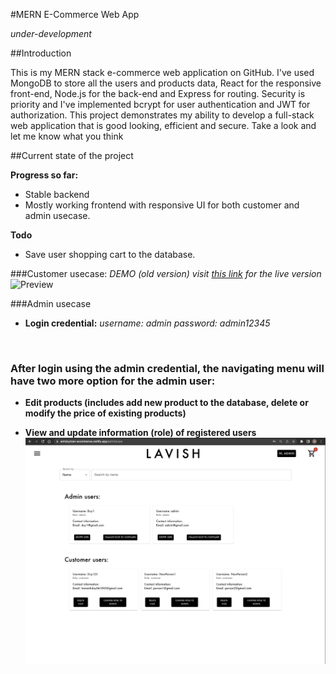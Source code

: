 #MERN E-Commerce Web App

*under-development*

##Introduction

This is my MERN stack e-commerce web application on GitHub. I've used MongoDB to store all the users and products data, React for the responsive front-end, Node.js for the back-end and Express for routing. Security is priority and I've implemented bcrypt for user authentication and JWT for authorization. This project demonstrates my ability to develop a full-stack web application that is good looking, efficient and secure. Take a look and let me know what you think

##Current state of the project

**Progress so far:**
* Stable backend
* Mostly working frontend with responsive UI for both customer and admin usecase.

**Todo**
* Save user shopping cart to the database.

###Customer usecase:
*DEMO (old version)*
*visit [this link](https://anhduytran-ecommerce.netlify.app/) for the live version*
![Preview](./ezgif-2-8b30786a74.gif)

###Admin usecase
* **Login credential:**
*username: admin*
*password: admin12345*
<br>

### After login using the admin credential, the navigating menu will have two more option for the admin user:

* **Edit products (includes add new product to the database, delete or modify the price of existing products)**


* **View and update information (role) of registered users**
![User list](screenshots/screenshot2.png)

